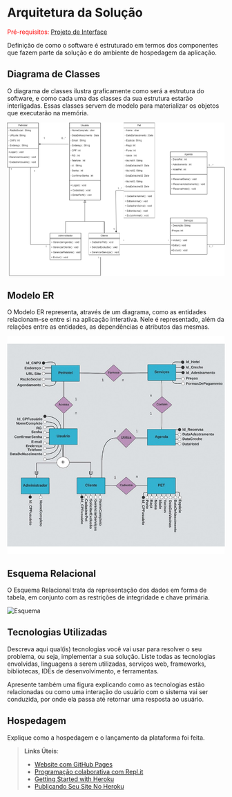 # Arquitetura da Solução

<span style="color:red">Pré-requisitos: <a href="3-Projeto de Interface.md"> Projeto de Interface</a></span>

Definição de como o software é estruturado em termos dos componentes que fazem parte da solução e do ambiente de hospedagem da aplicação.

## Diagrama de Classes

O diagrama de classes ilustra graficamente como será a estrutura do software, e como cada uma das classes da sua estrutura estarão interligadas. Essas classes servem de modelo para materializar os objetos que executarão na memória.

![Diagrama](https://github.com/ICEI-PUC-Minas-PMV-ADS/CaoPortado/blob/main/docs/img/Diagrama%2001.png)

## Modelo ER 

O Modelo ER representa, através de um diagrama, como as entidades relacionam-se entre si na aplicação interativa. Nele é representado, além da relações entre as entidades, as dependências e atributos das mesmas. 

![Modelo ER](https://github.com/ICEI-PUC-Minas-PMV-ADS/CaoPortado/blob/main/docs/img/MER%20c.jpeg)

## Esquema Relacional

O Esquema Relacional trata da representação dos dados em forma de tabela, em conjunto com as restrições de integridade e chave primária.

![Esquema](https://user-images.githubusercontent.com/90113699/162637281-69fa8d7b-e209-4016-836b-424c73c01bef.PNG)

## Tecnologias Utilizadas

Descreva aqui qual(is) tecnologias você vai usar para resolver o seu problema, ou seja, implementar a sua solução. Liste todas as tecnologias envolvidas, linguagens a serem utilizadas, serviços web, frameworks, bibliotecas, IDEs de desenvolvimento, e ferramentas.

Apresente também uma figura explicando como as tecnologias estão relacionadas ou como uma interação do usuário com o sistema vai ser conduzida, por onde ela passa até retornar uma resposta ao usuário.

## Hospedagem

Explique como a hospedagem e o lançamento da plataforma foi feita.

> **Links Úteis**:
>
> - [Website com GitHub Pages](https://pages.github.com/)
> - [Programação colaborativa com Repl.it](https://repl.it/)
> - [Getting Started with Heroku](https://devcenter.heroku.com/start)
> - [Publicando Seu Site No Heroku](http://pythonclub.com.br/publicando-seu-hello-world-no-heroku.html)

